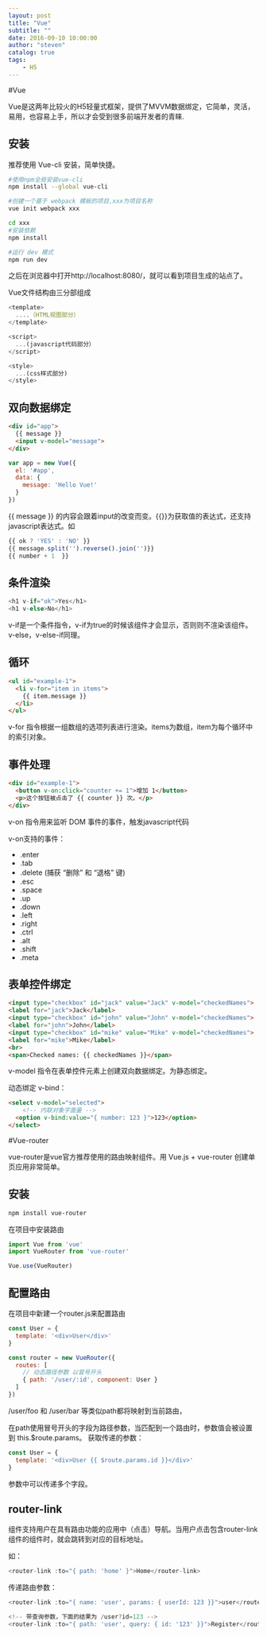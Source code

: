 ```yaml
---
layout: post
title: "Vue"
subtitle: ""
date: 2016-09-10 10:00:00
author: "steven"
catalog: true
tags:
    - H5
---
```


#Vue

Vue是这两年比较火的H5轻量式框架，提供了MVVM数据绑定，它简单，灵活，易用，也容易上手，所以才会受到很多前端开发者的青睐.


## 安装

推荐使用 Vue-cli 安装，简单快捷。

```bash
#使用npm全局安装vue-cli
npm install --global vue-cli

#创建一个基于 webpack 模板的项目,xxx为项目名称
vue init webpack xxx

cd xxx
#安装依赖
npm install

#运行 dev 模式
npm run dev
```
之后在浏览器中打开http://localhost:8080/，就可以看到项目生成的站点了。


Vue文件结构由三分部组成


```javascript
<template>
  ....（HTML视图部分）
</template>

<script>
  ...(javascript代码部分）
</script>

<style>
  ...(css样式部分)
</style>
```

## 双向数据绑定

```html
<div id="app">
  {{ message }}
  <input v-model="message">
</div>
```

```javascript
var app = new Vue({
  el: '#app',
  data: {
    message: 'Hello Vue!'
  }
})
```
{{ message }} 的内容会跟着input的改变而变。{{}}为获取值的表达式，还支持javascript表达式。如

```javascript
{{ ok ? 'YES' : 'NO' }}
{{ message.split('').reverse().join('')}}
{{ number + 1  }}
```

## 条件渲染

```javascript
<h1 v-if="ok">Yes</h1>
<h1 v-else>No</h1>
```
v-if是一个条件指令，v-if为true的时候该组件才会显示，否则则不渲染该组件。v-else，v-else-if同理。

## 循环

```html
<ul id="example-1">
  <li v-for="item in items">
    {{ item.message }}
  </li>
</ul>
```

v-for 指令根据一组数组的选项列表进行渲染。items为数组，item为每个循环中的索引对象。

## 事件处理

```html
<div id="example-1">
  <button v-on:click="counter += 1">增加 1</button>
  <p>这个按钮被点击了 {{ counter }} 次。</p>
</div>
```

v-on 指令用来监听 DOM 事件的事件，触发javascript代码

v-on支持的事件：

* .enter
* .tab
* .delete (捕获 “删除” 和 “退格” 键)
* .esc
* .space
* .up
* .down
* .left
* .right
* .ctrl
* .alt
* .shift
* .meta

## 表单控件绑定

```html
<input type="checkbox" id="jack" value="Jack" v-model="checkedNames">
<label for="jack">Jack</label>
<input type="checkbox" id="john" value="John" v-model="checkedNames">
<label for="john">John</label>
<input type="checkbox" id="mike" value="Mike" v-model="checkedNames">
<label for="mike">Mike</label>
<br>
<span>Checked names: {{ checkedNames }}</span>
```


v-model 指令在表单控件元素上创建双向数据绑定。为静态绑定。

动态绑定 v-bind：


```html
<select v-model="selected">
    <!-- 内联对象字面量 -->
  <option v-bind:value="{ number: 123 }">123</option>
</select>

```


#Vue-router

vue-router是vue官方推荐使用的路由映射组件。用 Vue.js + vue-router 创建单页应用非常简单。

## 安装

```bash
npm install vue-router
```

在项目中安装路由

```javascript
import Vue from 'vue'
import VueRouter from 'vue-router'

Vue.use(VueRouter)
```


## 配置路由

在项目中新建一个router.js来配置路由

```javascript
const User = {
  template: '<div>User</div>'
}

const router = new VueRouter({
  routes: [
    // 动态路径参数 以冒号开头
    { path: '/user/:id', component: User }
  ]
})
```
/user/foo 和 /user/bar 等类似path都将映射到当前路由，


在path使用冒号开头的字段为路径参数，当匹配到一个路由时，参数值会被设置到 this.$route.params。
获取传递的参数：

```javascript
const User = {
  template: '<div>User {{ $route.params.id }}</div>'
}
```

参数中可以传递多个字段。


## router-link

<router-link> 组件支持用户在具有路由功能的应用中（点击）导航。当用户点击包含router-link组件的组件时，就会跳转到对应的目标地址。

如：

```javascript
<router-link :to="{ path: 'home' }">Home</router-link>
```

传递路由参数：

```javascript
<router-link :to="{ name: 'user', params: { userId: 123 }}">user</router-link>

<!-- 带查询参数，下面的结果为 /user?id=123 -->
<router-link :to="{ path: 'user', query: { id: '123' }}">Register</router-link>
```
